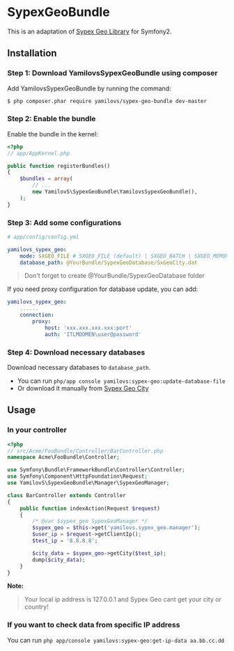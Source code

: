 SypexGeoBundle
==============

This is an adaptation of [Sypex Geo Library](https://sypexgeo.net/) for Symfony2.
 
Installation
------------

### Step 1: Download YamilovsSypexGeoBundle using composer

Add YamilovsSypexGeoBundle by running the command:

``` bash
$ php composer.phar require yamilovs/sypex-geo-bundle dev-master
```

### Step 2: Enable the bundle

Enable the bundle in the kernel:

``` php
<?php
// app/AppKernel.php

public function registerBundles()
{
    $bundles = array(
        // ...
        new YamilovS\SypexGeoBundle\YamilovsSypexGeoBundle(),
    );
}
```

### Step 3: Add some configurations

``` yaml
# app/config/config.yml

yamilovs_sypex_geo:
    mode: SXGEO_FILE # SXGEO_FILE (default) | SXGEO_BATCH | SXGEO_MEMORY
    database_path: @YourBundle/SypexGeoDatabase/SxGeoCity.dat
```
> Don't forget to create @YourBundle/SypexGeoDatabase folder

If you need proxy configuration for database update, you can add:
``` yaml
yamilovs_sypex_geo:
    ......
    connection:
        proxy:
            host: 'xxx.xxx.xxx.xxx:port'
            auth: 'ITLMDOMEN\user@password'
```


### Step 4: Download necessary databases

Download necessary databases to `database_path`. 
- You can run `php/app console yamilovs:sypex-geo:update-database-file`
- Or download it manually from [Sypex Geo City](https://sypexgeo.net/files/SxGeoCity_utf8.zip)

Usage
-----

### In your controller
``` php
<?php
// src/Acme/FooBundle/Controller/BarController.php
namespace Acme\FooBundle\Controller;

use Symfony\Bundle\FrameworkBundle\Controller\Controller;
use Symfony\Component\HttpFoundation\Request;
use YamilovS\SypexGeoBundle\Manager\SypexGeoManager;

class BarController extends Controller
{
    public function indexAction(Request $request)
    {
        /* @var $sypex_geo SypexGeoManager */
        $sypex_geo = $this->get('yamilovs.sypex_geo.manager');
        $user_ip = $request->getClientIp();
        $test_ip = '8.8.8.8';

        $city_data = $sypex_geo->getCity($test_ip);
        dump($city_data);
    }
}
```

**Note:**

> Your local ip address is 127.0.0.1 and Sypex Geo cant get your city or country!

### If you want to check data from specific IP address
You can run `php app/console yamilovs:sypex-geo:get-ip-data aa.bb.cc.dd`
